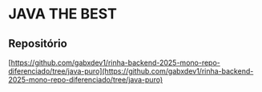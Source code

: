 # JAVA THE BEST

## Repositório
[https://github.com/gabxdev1/rinha-backend-2025-mono-repo-diferenciado/tree/java-puro](https://github.com/gabxdev1/rinha-backend-2025-mono-repo-diferenciado/tree/java-puro)